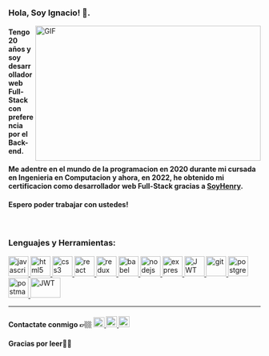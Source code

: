 ### Hola, Soy Ignacio! 👋. 

<img align="right" height="270px" width="450px" alt="GIF" src="https://i.pinimg.com/originals/1c/4f/ac/1c4facad627b098885aec6266b8c6c0e.gif" />

<h4 align="left">Tengo 20 años y soy desarrollador web Full-Stack con preferencia por el Back-end. </h4>
<h4 align="left"> Me adentre en el mundo de la programacion en 2020 durante mi cursada en Ingenieria en Computacion y ahora, en 2022, he obtenido mi certificacion como desarrollador web Full-Stack gracias a <a href="https://www.soyhenry.com/">SoyHenry</a>.</h4>
<h4>Espero poder trabajar con ustedes!</h4>

<br />

<h3 align="left"> Lenguajes y Herramientas:</h3>
<p align="left">  <a href="https://developer.mozilla.org/en-US/docs/Web/JavaScript" target="_blank"> <img src="https://upload.wikimedia.org/wikipedia/commons/thumb/9/99/Unofficial_JavaScript_logo_2.svg/1024px-Unofficial_JavaScript_logo_2.svg.png" alt="javascript" width="40" height="40"/> </a> 
<a href="https://www.w3.org/html/" target="_blank"> <img src="https://upload.wikimedia.org/wikipedia/commons/thumb/3/38/HTML5_Badge.svg/600px-HTML5_Badge.svg.png" alt="html5" width="40" height="40"/> </a>
<a href="https://www.w3schools.com/css/" target="_blank"> <img src="https://cdn4.iconfinder.com/data/icons/social-media-logos-6/512/121-css3-512.png" alt="css3" width="40" height="40"/> </a> 
<a href="https://reactjs.org/" target="_blank"> <img src="https://seeklogo.com/images/R/react-logo-7B3CE81517-seeklogo.com.png" alt="react" width="40" height="40"/> </a> 
<a href="https://redux.js.org" target="_blank"> <img src="https://seeklogo.com/images/R/redux-logo-9CA6836C12-seeklogo.com.png" alt="redux" width="40" height="40"/> </a> </a>
<a href="https://babeljs.io/" target="_blank"> <img src="https://www.vectorlogo.zone/logos/babeljs/babeljs-icon.svg" alt="babel" width="40" height="40"/> </a>
<a href="https://nodejs.org" target="_blank"> <img src="https://cdn.pixabay.com/photo/2015/04/23/17/41/node-js-736399_960_720.png" alt="nodejs" height="40"/> </a>
<a href="https://expressjs.com" target="_blank"> <img src="https://i.cloudup.com/zfY6lL7eFa-3000x3000.png" alt="express" height="40"/> </a> 
<a href="https://sequelize.org/"> <img src="https://www.vectorlogo.zone/logos/sequelizejs/sequelizejs-icon.svg" alt="JWT" width="40" height="40">
<a href="https://git-scm.com/" target="_blank"> <img src="https://www.vectorlogo.zone/logos/git-scm/git-scm-icon.svg" alt="git" width="40" height="40"/> </a> 
<a href="https://www.postgresql.org" target="_blank"> <img src="https://upload.wikimedia.org/wikipedia/commons/thumb/2/29/Postgresql_elephant.svg/1200px-Postgresql_elephant.svg.png" alt="postgresql" width="40" height="40"/> </a> 
<a href="https://postman.com" target="_blank"> <img src="https://www.vectorlogo.zone/logos/getpostman/getpostman-icon.svg" alt="postman" width="40" height="40"/> </a> 
<a href="https://jwt.io"> <img src="https://jwt.io/img/logo-asset.svg" alt="JWT" width="60" height="40"/> </a> 

***********************************

<h4>Contactate conmigo 👉🏼 <a href="https://www.linkedin.com/in/ignacio-passerini">
  <img alt="Linkedin" height=20 width="22px" src="https://cdn.jsdelivr.net/npm/simple-icons@v3/icons/linkedin.svg" />
</a>
<a href="https://wa.me/5491121688479">
  <img alt="Whatsapp" width="22px" src="https://cdn.jsdelivr.net/npm/simple-icons@v3/icons/whatsapp.svg" />
</a>
<a href="https://mail.google.com/mail/u/0/#inbox?compose=CllgCHrhTmctvmZKgSgPNPJmqxdLMzgrcnZXcfpFkXhlZTQZkRRzBWrRCZpNrjJfrhZSkZvXDXB">
  <img alt="Gmail" width="22px" src="https://cdn.jsdelivr.net/npm/simple-icons@v3/icons/gmail.svg" />
</a>
</h4>

#### Gracias por leer🙏🏼